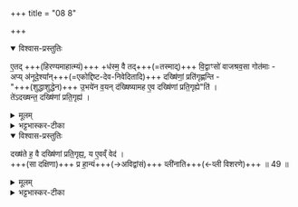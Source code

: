 +++
title = "08 8"

+++
<details open><summary>विश्वास-प्रस्तुतिः</summary>

ए॒तद् +++(हिरण्यमाहात्म्यं)+++ +ध॑स्म॒ वै तद्+++(=तस्माद्)+++ वि॒द्वाꣳसो॑ वाजश्रव॒सा गोत॑माः -  
अप्य् अ॑नूदे॒श्या᳚न्+++(=एकोद्दिष्ट-देव-निवेदितादि)+++ दख्षि॑णां॒ प्रति॑गृह्णन्ति -  
"+++(शुद्धाशुद्धेन)+++ उ॒भये॑न  व॒यन् द॑ख्षिष्यामह ए॒व दख्षि॑णां प्रति॒गृह्ये"ति॑ ।  
ते॑ऽदख्षन्त॒ दख्षि॑णां प्रति॒गृह्य॑ । 
</details>

<details><summary>मूलम्</summary>

ए॒तद्ध॑स्म॒ वै तद्वि॒द्वाꣳसो॑ वाजश्रव॒सा गोत॑माः । अप्य॑नूदे॒श्या᳚न्दख्षि॑णां॒ प्रति॑गृह्णन्ति । उ॒भये॑न  व॒यन्द॑ख्षिष्यामह ए॒व दख्षि॑णां प्रति॒गृह्येति॑ । ते॑ऽदख्षन्त॒ दख्षि॑णां प्रति॒गृह्य॑ । 

</details>


<details><summary>भट्टभास्कर-टीका</summary>

4 एतद्ध स्मेत्यादि ॥  
**तद् एतद्** एवं हिरण्य-माहात्म्यं **विद्वांसो वाजश्रवसाः** वाजश्रवसः पुत्राः, **गोतमाः** गौतमगोत्रजाः । 'अत्रिभृगुकुत्स' इति बहुषु लुक् ।  

**ते** तत्रभवन्तः **अनूदेश्यां** अशुद्धाम् एकोद्दिष्टादि-लक्षणाम् अपि **दक्षिणां प्रतिगृह्णन्ति** स्म ।  
देवतादिभ्यो निवेदितम् अनूदेश्यमिति केचित् । छान्दसमुपसर्गस्य दीर्घत्वम् ।  
केनाभिप्रायेण ते प्रतिगृह्णन्ति स्मेत्याह -  
**उभयेनापि** प्रकारेण  
शुद्धाशुद्ध-द्रव्य-प्रतिग्रहण-परेणापि वयं दक्षिणामाहात्म्य-विदो  
दक्षिणां प्रतिगृह्य  
**दक्षिष्यामह एव** वर्धिष्यामह एवेति मन्यमाना अनूदेश्यामपि प्रतिगृह्णन्ति स्म ।  
ते तादृशीम् अपि **दक्षिणां प्रतिगृह्य अदक्षन्त** अवर्धन्त ।  
</details>


<details open><summary>विश्वास-प्रस्तुतिः</summary>

दख्ष॑ते ह॒ वै दख्षि॑णां प्रति॒गृह्य॒,  य ए॒वव्ँ वेद॑ ।  
+++(सा दक्षिणा)+++ प्र हा॒न्यं+++(→अविद्वांसं)+++ व्ली॑नाति+++(←व्ली विशरणे)+++ ॥ 49 ॥
</details>

<details><summary>मूलम्</summary>

दख्ष॑ते ह॒ वै दख्षि॑णां प्रति॒गृह्य॑ ।  य ए॒वव्ँ वेद॑ । प्र हा॒न्यं व्ली॑नाति ॥ 49 ॥
</details>

<details><summary>भट्टभास्कर-टीका</summary>

तस्माद् अन्यो ऽप्य् एवंविद्वान् अनूदेश्याम् अपि दक्षिणां प्रतिगृह्य दक्षत एव । अथा **ऽन्यम्** अविद्वांसं सा **प्र ह व्लीनाति** नाशयत्येव न तु वर्धयति । **व्ली** विशरणे ॥
</details>


